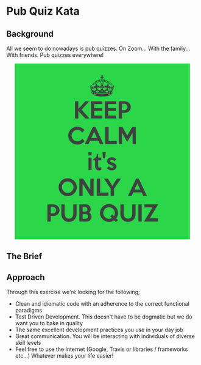# Pub Quiz Kata

## Background

All we seem to do nowadays is pub quizzes. On Zoom... With the family... With friends.  Pub quizzes everywhere!

<p align="center">
  <img width="460" height="460" src="./pub_quiz.png">
</p>



## The Brief




## Approach

Through this exercise we're looking for the following;

* Clean and idiomatic code with an adherence to the correct functional paradigms
* Test Driven Development. This doesn't have to be dogmatic but we do want you to bake in quality
* The same excellent development practices you use in your day job
* Great communication. You will be interacting with individuals of diverse skill levels
* Feel free to use the Internet (Google, Travis or libraries / frameworks etc...) Whatever makes your life easier!